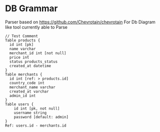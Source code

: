 # DB Grammar
Parser based on https://github.com/Chevrotain/chevrotain For Db Diagram like tool currently able to Parse 
```
// Test Comment
Table products {
  id int [pk]
  name varchar
  merchant_id int [not null]
  price int
  status products_status
  created_at datetime 
}
Table merchants {
  id int [ref: > products.id]
  country_code int
  merchant_name varchar
  created_at varchar
  admin_id int
}
Table users {
    id int [pk, not null]
    username string
    password [default: admin]
}
Ref: users.id - merchants.id 
```